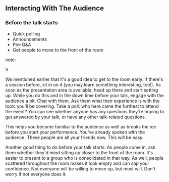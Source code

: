 ## Interacting With The Audience

### Before the talk starts

* Quick polling
* Announcements
* Pre-Q&A
* Get people to move to the front of the room

note:

V

We mentioned earlier that it's a good idea to get to the room early. If there's a session before, sit in on it (you may learn something interesting, too!). As soon as the presentation area is available, head up there and start setting up. While you do this and in the down time before your talk, engage with the audience a bit. Chat with them. Ask them what their experience is with the topic you'll be covering. Take a poll: who here came the furthest to attend the event? You can see whether anyone has any questions they're hoping to get answered by your talk, or have any other talk-related questions.

This helps you become familiar to the audience as well as breaks the ice before you start your performance. You've already spoken with the audience. These people are all your friends now. This will be easy.

Another good thing to do before your talk starts: As people come in, ask them whether they'd mind sitting up closer to the front of the room. It's easier to present to a group who is consolidated in that way. As well, people scattered throughout the room makes it look empty and can sap your confidence. Not everyone will be willing to move up, but most will. Don't worry if not everyone does it.
